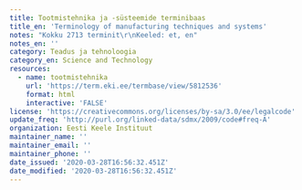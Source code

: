 ```yaml
---
title: Tootmistehnika ja -süsteemide terminibaas
title_en: 'Terminology of manufacturing techniques and systems'
notes: "Kokku 2713 terminit\r\nKeeled: et, en"
notes_en: ''
category: Teadus ja tehnoloogia
category_en: Science and Technology
resources:
  - name: tootmistehnika
    url: 'https://term.eki.ee/termbase/view/5812536'
    format: html
    interactive: 'FALSE'
license: 'https://creativecommons.org/licenses/by-sa/3.0/ee/legalcode'
update_freq: 'http://purl.org/linked-data/sdmx/2009/code#freq-A'
organization: Eesti Keele Instituut
maintainer_name: ''
maintainer_email: ''
maintainer_phone: ''
date_issued: '2020-03-28T16:56:32.451Z'
date_modified: '2020-03-28T16:56:32.451Z'
---
```


